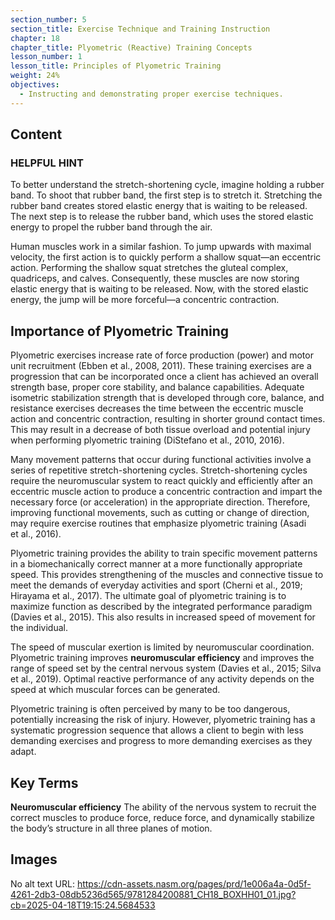 ```yaml
---
section_number: 5
section_title: Exercise Technique and Training Instruction
chapter: 18
chapter_title: Plyometric (Reactive) Training Concepts
lesson_number: 1
lesson_title: Principles of Plyometric Training
weight: 24%
objectives:
  - Instructing and demonstrating proper exercise techniques.
---
```


## Content
### HELPFUL HINT

To better understand the stretch-shortening cycle, imagine holding a rubber band. To shoot that rubber band, the first step is to stretch it. Stretching the rubber band creates stored elastic energy that is waiting to be released. The next step is to release the rubber band, which uses the stored elastic energy to propel the rubber band through the air.

Human muscles work in a similar fashion. To jump upwards with maximal velocity, the first action is to quickly perform a shallow squat—an eccentric action. Performing the shallow squat stretches the gluteal complex, quadriceps, and calves. Consequently, these muscles are now storing elastic energy that is waiting to be released. Now, with the stored elastic energy, the jump will be more forceful—a concentric contraction.

## Importance of Plyometric Training

Plyometric exercises increase rate of force production (power) and motor unit recruitment (Ebben et al., 2008, 2011). These training exercises are a progression that can be incorporated once a client has achieved an overall strength base, proper core stability, and balance capabilities. Adequate isometric stabilization strength that is developed through core, balance, and resistance exercises decreases the time between the eccentric muscle action and concentric contraction, resulting in shorter ground contact times. This may result in a decrease of both tissue overload and potential injury when performing plyometric training (DiStefano et al., 2010, 2016).

Many movement patterns that occur during functional activities involve a series of repetitive stretch-shortening cycles. Stretch-shortening cycles require the neuromuscular system to react quickly and efficiently after an eccentric muscle action to produce a concentric contraction and impart the necessary force (or acceleration) in the appropriate direction. Therefore, improving functional movements, such as cutting or change of direction, may require exercise routines that emphasize plyometric training (Asadi et al., 2016).

Plyometric training provides the ability to train specific movement patterns in a biomechanically correct manner at a more functionally appropriate speed. This provides strengthening of the muscles and connective tissue to meet the demands of everyday activities and sport (Cherni et al., 2019; Hirayama et al., 2017). The ultimate goal of plyometric training is to maximize function as described by the integrated performance paradigm (Davies et al., 2015). This also results in increased speed of movement for the individual.

The speed of muscular exertion is limited by neuromuscular coordination. Plyometric training improves **neuromuscular efficiency** and improves the range of speed set by the central nervous system (Davies et al., 2015; Silva et al., 2019). Optimal reactive performance of any activity depends on the speed at which muscular forces can be generated.

Plyometric training is often perceived by many to be too dangerous, potentially increasing the risk of injury. However, plyometric training has a systematic progression sequence that allows a client to begin with less demanding exercises and progress to more demanding exercises as they adapt.

## Key Terms

**Neuromuscular efficiency**
The ability of the nervous system to recruit the correct muscles to produce force, reduce force, and dynamically stabilize the body’s structure in all three planes of motion.

## Images

No alt text
URL: https://cdn-assets.nasm.org/pages/prd/1e006a4a-0d5f-4261-2db3-08db5236d565/9781284200881_CH18_BOXHH01_01.jpg?cb=2025-04-18T19:15:24.5684533